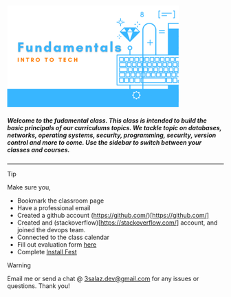 

<img width="400" src="../../media/Tekperfect-Banners/1.svg">



##### Welcome to the fudamental class. This class is intended to build the basic principals of our curriculums topics. We tackle topic on databases, networks, operating systems, security, programming, security, version control and more to come. Use the sidebar to switch between your classes and courses. 

---

> [!Tip]
> Make sure you, 
> - Bookmark the classroom page
> - Have a professional email
> - Created a github account (https://github.com/)[https://github.com/]
> - Created and (stackoverflow)[https://stackoverflow.com/] account, and joined the devops team.
> - Connected to the class calendar
> - Fill out evaluation form [here](https://docs.google.com/forms/d/1pu4Kerm9zIOmRS8WpvRl44PPvstDkh8l3hn2rhIw2Og/edit)
> - Complete [Install Fest](../../resources/installFest.md)

> [!Warning]
Email me or send a chat @ 3salaz.dev@gmail.com for any issues or questions. Thank you!
